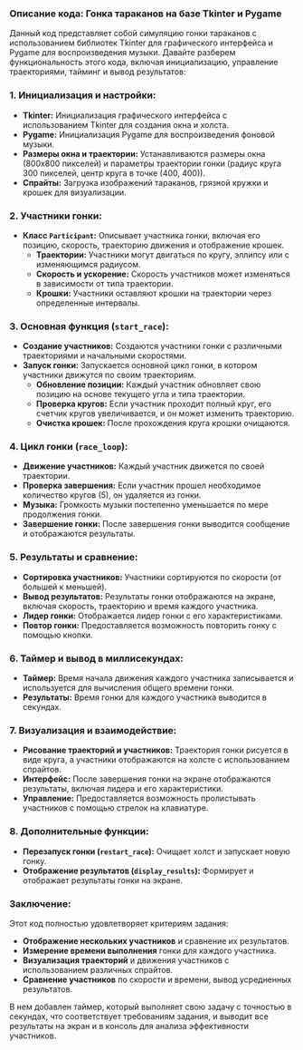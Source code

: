 ### Описание кода: Гонка тараканов на базе Tkinter и Pygame

Данный код представляет собой симуляцию гонки тараканов с использованием библиотек Tkinter для графического интерфейса и Pygame для воспроизведения музыки. Давайте разберем функциональность этого кода, включая инициализацию, управление траекториями, тайминг и вывод результатов:

### 1. **Инициализация и настройки:**
- **Tkinter:** Инициализация графического интерфейса с использованием Tkinter для создания окна и холста.
- **Pygame:** Инициализация Pygame для воспроизведения фоновой музыки.
- **Размеры окна и траектории:** Устанавливаются размеры окна (800x800 пикселей) и параметры траектории гонки (радиус круга 300 пикселей, центр круга в точке (400, 400)).
- **Спрайты:** Загрузка изображений тараканов, грязной кружки и крошек для визуализации.

### 2. **Участники гонки:**
- **Класс `Participant`:** Описывает участника гонки, включая его позицию, скорость, траекторию движения и отображение крошек.
  - **Траектории:** Участники могут двигаться по кругу, эллипсу или с изменяющимся радиусом.
  - **Скорость и ускорение:** Скорость участников может изменяться в зависимости от типа траектории.
  - **Крошки:** Участники оставляют крошки на траектории через определенные интервалы.

### 3. **Основная функция (`start_race`):**
- **Создание участников:** Создаются участники гонки с различными траекториями и начальными скоростями.
- **Запуск гонки:** Запускается основной цикл гонки, в котором участники движутся по своим траекториям.
  - **Обновление позиции:** Каждый участник обновляет свою позицию на основе текущего угла и типа траектории.
  - **Проверка кругов:** Если участник проходит полный круг, его счетчик кругов увеличивается, и он может изменить траекторию.
  - **Очистка крошек:** После прохождения круга крошки очищаются.

### 4. **Цикл гонки (`race_loop`):**
- **Движение участников:** Каждый участник движется по своей траектории.
- **Проверка завершения:** Если участник прошел необходимое количество кругов (5), он удаляется из гонки.
- **Музыка:** Громкость музыки постепенно уменьшается по мере продолжения гонки.
- **Завершение гонки:** После завершения гонки выводится сообщение и отображаются результаты.

### 5. **Результаты и сравнение:**
- **Сортировка участников:** Участники сортируются по скорости (от большей к меньшей).
- **Вывод результатов:** Результаты гонки отображаются на экране, включая скорость, траекторию и время каждого участника.
- **Лидер гонки:** Отображается лидер гонки с его характеристиками.
- **Повтор гонки:** Предоставляется возможность повторить гонку с помощью кнопки.

### 6. **Таймер и вывод в миллисекундах:**
- **Таймер:** Время начала движения каждого участника записывается и используется для вычисления общего времени гонки.
- **Результаты:** Время гонки для каждого участника выводится в секундах.

### 7. **Визуализация и взаимодействие:**
- **Рисование траекторий и участников:** Траектория гонки рисуется в виде круга, а участники отображаются на холсте с использованием спрайтов.
- **Интерфейс:** После завершения гонки на экране отображаются результаты, включая лидера и его характеристики.
- **Управление:** Предоставляется возможность пролистывать участников с помощью стрелок на клавиатуре.

### 8. **Дополнительные функции:**
- **Перезапуск гонки (`restart_race`):** Очищает холст и запускает новую гонку.
- **Отображение результатов (`display_results`):** Формирует и отображает результаты гонки на экране.

### Заключение:
Этот код полностью удовлетворяет критериям задания:
- **Отображение нескольких участников** и сравнение их результатов.
- **Измерение времени выполнения** гонки для каждого участника.
- **Визуализация траекторий** и движения участников с использованием различных спрайтов.
- **Сравнение участников** по скорости и времени, вывод усредненных результатов.

В нем добавлен таймер, который выполняет свою задачу с точностью в секундах, что соответствует требованиям задания, и выводит все результаты на экран и в консоль для анализа эффективности участников.
